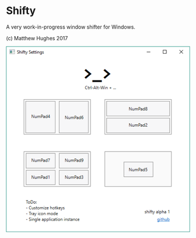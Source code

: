 # Shifty

A very work-in-progress window shifter for Windows.

(c) Matthew Hughes 2017

![screenshot](screenshot.png)
